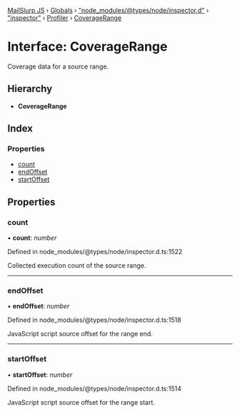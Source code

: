 [MailSlurp JS](../README.md) › [Globals](../globals.md) › ["node_modules/@types/node/inspector.d"](../modules/_node_modules__types_node_inspector_d_.md) › ["inspector"](../modules/_node_modules__types_node_inspector_d_._inspector_.md) › [Profiler](../modules/_node_modules__types_node_inspector_d_._inspector_.profiler.md) › [CoverageRange](_node_modules__types_node_inspector_d_._inspector_.profiler.coveragerange.md)

# Interface: CoverageRange

Coverage data for a source range.

## Hierarchy

* **CoverageRange**

## Index

### Properties

* [count](_node_modules__types_node_inspector_d_._inspector_.profiler.coveragerange.md#count)
* [endOffset](_node_modules__types_node_inspector_d_._inspector_.profiler.coveragerange.md#endoffset)
* [startOffset](_node_modules__types_node_inspector_d_._inspector_.profiler.coveragerange.md#startoffset)

## Properties

###  count

• **count**: *number*

Defined in node_modules/@types/node/inspector.d.ts:1522

Collected execution count of the source range.

___

###  endOffset

• **endOffset**: *number*

Defined in node_modules/@types/node/inspector.d.ts:1518

JavaScript script source offset for the range end.

___

###  startOffset

• **startOffset**: *number*

Defined in node_modules/@types/node/inspector.d.ts:1514

JavaScript script source offset for the range start.

